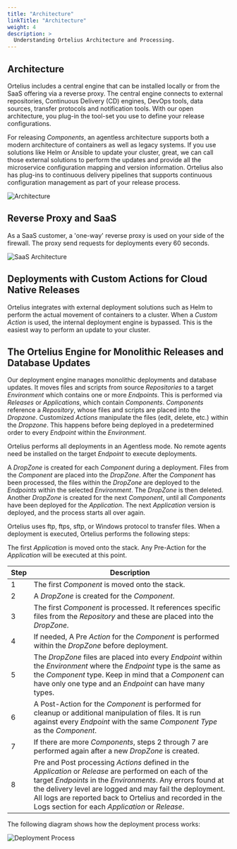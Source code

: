 ```yaml
---
title: "Architecture"
linkTitle: "Architecture"
weight: 4
description: >
  Understanding Ortelius Architecture and Processing.
---
```


## Architecture

Ortelius includes a central engine that can be installed locally or from the SaaS offering via a reverse proxy. The central engine connects to external repositories, Continuous Delivery (CD) engines, DevOps tools, data sources, transfer protocols and notification tools. With our open architecture, you plug-in the tool-set you use to define your release configurations.

For releasing _Components_, an agentless architecture supports both a modern architecture of containers as well as legacy systems. If you use solutions like Helm or Ansible to update your cluster, great, we can call those external solutions to perform the updates and provide all the microservice configuration mapping and version information. Ortelius also has plug-ins to continuous delivery pipelines that supports continuous configuration management as part of your release process.

![Architecture](/guides/userguide/images/Architecture.png)

## Reverse Proxy and SaaS

As a SaaS customer, a 'one-way' reverse proxy is used on your side of the firewall. The proxy send requests for deployments every 60 seconds.

![SaaS Architecture](/guides/userguide/images/ReverseProxy.png)

## Deployments with Custom Actions for Cloud Native Releases

Ortelius integrates with external deployment solutions such as Helm to perform the actual movement of containers to a cluster. When a _Custom Action_ is used, the internal deployment engine is bypassed. This is the easiest way to perform an update to your cluster.

## The Ortelius Engine for Monolithic Releases and Database Updates

Our deployment engine manages monolithic deployments and database updates. It moves files and scripts from source _Repositories_ to a target _Environment_ which contains one or more _Endpoints_. This is performed via _Releases_ or _Applications_, which contain _Components_. _Components_ reference a _Repository_, whose files and scripts are placed into the _Dropzone_. Customized _Actions_  manipulate the files (edit, delete, etc.) within the _Dropzone_. This happens before being deployed in a predetermined order to every _Endpoint_ within the _Environment_.

Ortelius performs all deployments in an Agentless mode. No remote agents need be installed on the target _Endpoint_ to execute deployments.

A _DropZone_ is created for each _Component_ during a deployment. Files from the _Component_ are placed into the _DropZone_. After the _Component_ has been processed, the files within the _DropZone_ are deployed to the _Endpoints_ within the selected _Environment_. The _DropZone_ is then deleted. Another _DropZone_ is created for the next _Component_, until all _Components_ have been deployed for the _Application_. The next _Application_ version is deployed, and the process starts all over again.

Ortelius uses ftp, ftps, sftp, or Windows protocol to transfer files. When a deployment is executed, Ortelius performs the following steps:

The first _Application_ is moved onto the stack. Any Pre-Action for the _Application_ will be executed at this point.

|Step|Description|
|---|---|
|1| The first _Component_ is moved onto the stack.|
|2| A _DropZone_ is created for the _Component_.|
|3| The first _Component_ is processed. It references specific files from the _Repository_ and these are placed into the _DropZone_. |
|4| If needed, A Pre _Action_ for the _Component_ is performed within the _DropZone_ before deployment. |
|5| The _DropZone_ files are placed into every _Endpoint_ within the _Environment_ where the _Endpoint_ type is the same as the _Component_ type. Keep in mind that a _Component_ can have only one type and an _Endpoint_ can have many types.|
|6|A Post-Action for the _Component_ is performed for cleanup or additional manipulation of files. It is run against every _Endpoint_ with the same _Component Type_ as the _Component_.|
|7|If there are more _Components_, steps 2 through 7 are performed again after a new _DropZone_ is created.
|8|Pre and Post processing _Actions_ defined in the _Application_ or _Release_ are performed on each of the target _Endpoints_ in the _Environments_. Any errors found at the delivery level are logged and may fail the deployment. All logs are reported back to Ortelius and recorded in the Logs section for each _Application_ or _Release_.

The following diagram shows how the deployment process works:

![Deployment Process](/guides/userguide/images/ProcessFlow.jpg)
